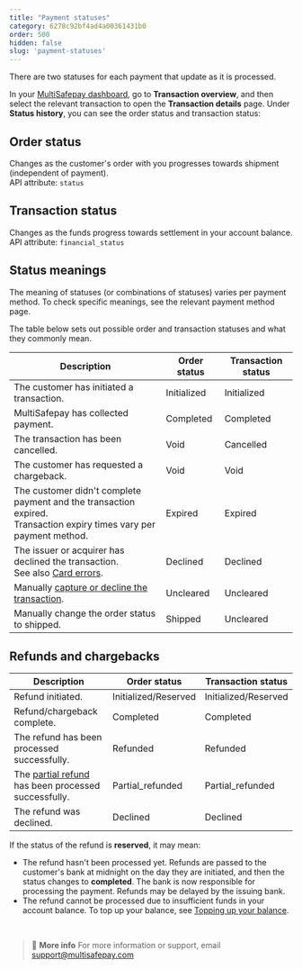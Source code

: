 ```yaml
---
title: "Payment statuses"
category: 6278c92bf4ad4a00361431b0
order: 500
hidden: false
slug: 'payment-statuses'
---
```

There are two statuses for each payment that update as it is processed. 

In your [MultiSafepay dashboard](https://merchant.multisafepay.com/), go to **Transaction overview**, and then select the relevant transaction to open the **Transaction details** page. Under **Status history**, you can see the order status and transaction status: 

## Order status
Changes as the customer's order with you progresses towards shipment (independent of payment).  
API attribute: `status`

## Transaction status
Changes as the funds progress towards settlement in your account balance.  
API attribute: `financial_status`

## Status meanings

The meaning of statuses (or combinations of statuses) varies per payment method. To check specific meanings, see the relevant payment method page. 

The table below sets out possible order and transaction statuses and what they commonly mean.

| Description | Order status | Transaction status |
|---|---|--|
| The customer has initiated a transaction. | Initialized | Initialized |
| MultiSafepay has collected payment. | Completed | Completed |
| The transaction has been cancelled. | Void | Cancelled |
| The customer has requested a chargeback. | Void | Void |
| The customer didn't complete payment and the transaction expired. <br> Transaction expiry times vary per payment method. | Expired | Expired |
| The issuer or acquirer has declined the transaction. <br> See also [Card errors](/card-errors/). | Declined | Declined |
| Manually [capture or decline the transaction](/uncaptured/). | Uncleared | Uncleared |
| Manually change the order status to shipped. | Shipped | Uncleared |

## Refunds and chargebacks

| Description | Order status | Transaction status |
|---|---|---|
| Refund initiated.| Initialized/Reserved | Initialized/Reserved |
| Refund/chargeback complete. | Completed | Completed |
| The refund has been processed successfully.| Refunded | Refunded |
| The [partial refund](/refunds/) has been processed successfully.| Partial_refunded | Partial_refunded |
| The refund was declined. | Declined | Declined |

If the status of the refund  is **reserved**, it may mean: 

- The refund hasn't been processed yet. Refunds are passed to the customer's bank at midnight on the day they are initiated, and then the status changes to **completed**. The bank is now responsible for processing the payment. Refunds may be delayed by the issuing bank.
- The refund cannot be processed due to insufficient funds in your account balance. To top up your balance, see [Topping up your balance](/account-balance/).

<br>

> 📘 **More info**
> For more information or support, email <support@multisafepay.com>